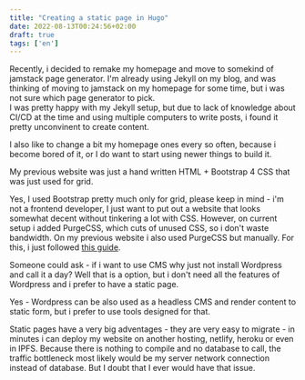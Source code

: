 ```yaml
---
title: "Creating a static page in Hugo"
date: 2022-08-13T00:24:56+02:00
draft: true
tags: ['en']
---
```


Recently, i decided to remake my homepage and move to somekind of jamstack page generator. I'm already using Jekyll on my blog, and was thinking of moving to jamstack on my homepage for some time, but i was not sure which page generator to pick.  
I was pretty happy with my Jekyll setup, but due to lack of knowledge about CI/CD at the time and using multiple computers to write posts, i found it pretty unconvinent to create content.

I also like to change a bit my homepage ones every so often, because i become bored of it, or I do want to start using newer things to build it.

My previous website was just a hand written HTML + Bootstrap 4 CSS that was just used for grid.

Yes, I used Bootstrap pretty much only for grid, please keep in mind - i'm not a frontend developer, I just want to put out a website that looks somewhat decent without tinkering a lot with CSS. However, on current setup i added PurgeCSS, which cuts of unused CSS, so i don't waste bandwidth. On my previous website i also used PurgeCSS but manually.
For this, i just followed [this guide](https://purgecss.com/guides/hugo.html).

Someone could ask - if i want to use CMS why just not install Wordpress and call it a day? Well that is a option, but i don't need all the features of Wordpress and i prefer to have a static page.

Yes - Wordpress can be also used as a headless CMS and render content to static form, but i prefer to use tools designed for that.

Static pages have a very big adventages - they are very easy to migrate - in minutes i can deploy my website on another hosting, netlify, heroku or even in IPFS. Because there is nothing to compile and no database to call, the traffic bottleneck most likely would be my server network connection instead of database. But I doubt that I ever would have that issue.